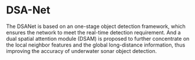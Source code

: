 # DSA-Net
The DSANet is based on an one-stage object detection framework, which ensures the network to meet the real-time detection requirement. And a dual spatial attention module (DSAM) is proposed to further concentrate on the local neighbor features and the global long-distance information, thus improving the accuracy of underwater sonar object detection.
